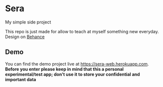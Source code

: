 # Sera

My simple side project

This repo is just made for allow to teach at myself something new everyday.
Design on [Behance](https://www.behance.net/gallery/50319437/TODO-WebApp)

## Demo

You can find the demo project live at https://sera-web.herokuapp.com.
**Before you enter please keep in mind that this a personal experimental/test app; don't use it to store your confidential and important data**
